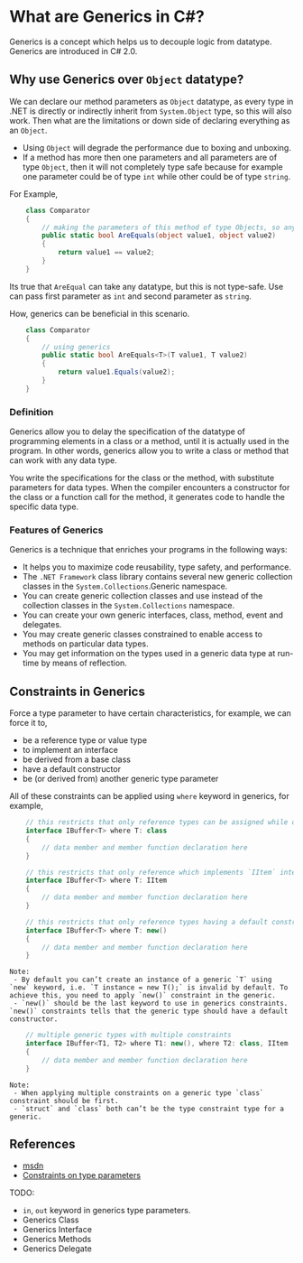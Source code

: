 # What are Generics in C#?
Generics is a concept which helps us to decouple logic from datatype.
Generics are introduced in C# 2.0. 

## Why use Generics over `Object` datatype?
We can declare our method parameters as `Object` datatype, as every type in .NET is directly or indirectly inherit from `System.Object` type, so this will also work. Then what are the limitations or down side of declaring everything as an `Object`.
 - Using `Object` will degrade the performance due to boxing and unboxing.
 - If a method has more then one parameters and all parameters are of type `Object`, then it will not completely type safe because for example one parameter could be of type `int` while other could be of type `string`.

For Example,

```csharp
    class Comparator
    {
        // making the parameters of this method of type Objects, so any type can be used.
        public static bool AreEquals(object value1, object value2)
        {
            return value1 == value2;
        }
    }
```

Its true that `AreEqual` can take any datatype, but this is not type-safe. Use can pass first parameter as `int` and second parameter as `string`.

How, generics can be beneficial in this scenario.

```csharp
    class Comparator
    {
        // using generics
        public static bool AreEquals<T>(T value1, T value2)
        {
            return value1.Equals(value2);
        }
    }
```

### Definition

 Generics allow you to delay the specification of the datatype of programming elements in a class or a method, until it is actually used in the program.
 In other words, generics allow you to write a class or method that can work with any data type.

 You write the specifications for the class or the method, with substitute parameters for data types.
 When the compiler encounters a constructor for the class or a function call for the method, it generates code to handle the specific data type. 

### Features of Generics

 Generics is a technique that enriches your programs in the following ways:

 - It helps you to maximize code reusability, type safety, and performance.
 - The `.NET Framework` class library contains several new generic collection classes in the `System.Collections`.Generic namespace.
 - You can create generic collection classes and use instead of the collection classes in the `System.Collections` namespace.
 - You can create your own generic interfaces, class, method, event and delegates.
 - You may create generic classes constrained to enable access to methods on particular data types.
 - You may get information on the types used in a generic data type at run-time by means of reflection.


## Constraints in Generics

Force a type parameter to have certain characteristics, for example, we can force it to,
 - be a reference type or value type
 - to implement an interface
 - be derived from a base class
 - have a default constructor
 - be (or derived from) another generic type parameter

All of these constraints can be applied using `where` keyword in generics, for example,

```csharp
    // this restricts that only reference types can be assigned while defining actual type against `T`
    interface IBuffer<T> where T: class
    {
        // data member and member function declaration here
    }
```

```csharp
    // this restricts that only reference which implements `IItem` interface can be assigned while defining actual type against `T`
    interface IBuffer<T> where T: IItem
    {
        // data member and member function declaration here
    }
```

```csharp
    // this restricts that only reference types having a default constructor can be assigned while defining actual type against `T`
    interface IBuffer<T> where T: new()
    {
        // data member and member function declaration here
    }
```
    Note: 
     - By default you can’t create an instance of a generic `T` using `new` keyword, i.e. `T instance = new T();` is invalid by default. To achieve this, you need to apply `new()` constraint in the generic.
     - `new()` should be the last keyword to use in generics constraints. `new()` constraints tells that the generic type should have a default constructor.

```csharp
    // multiple generic types with multiple constraints
    interface IBuffer<T1, T2> where T1: new(), where T2: class, IItem
    {
        // data member and member function declaration here
    }
```
    Note:
     - When applying multiple constraints on a generic type `class` constraint should be first.
     - `struct` and `class` both can’t be the type constraint type for a generic.


## References
 * [msdn](https://docs.microsoft.com/en-us/dotnet/csharp/programming-guide/generics/)
 * [Constraints on type parameters](https://docs.microsoft.com/en-us/dotnet/csharp/programming-guide/generics/constraints-on-type-parameters)
  
TODO:

 * `in`, `out` keyword in generics type parameters.
 * Generics Class
 * Generics Interface
 * Generics Methods
 * Generics Delegate
